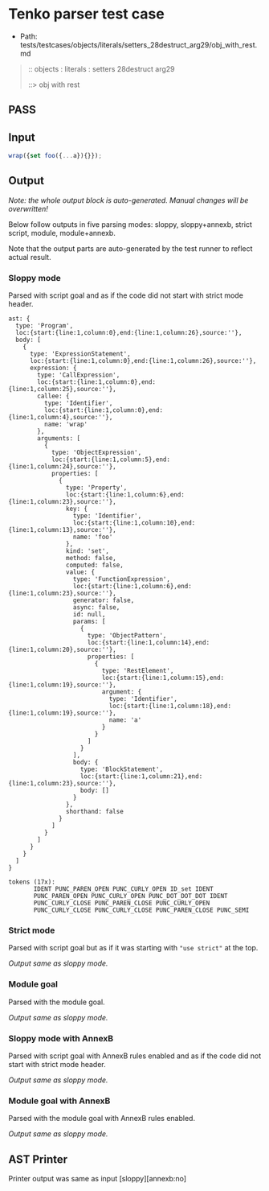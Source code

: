 # Tenko parser test case

- Path: tests/testcases/objects/literals/setters_28destruct_arg29/obj_with_rest.md

> :: objects : literals : setters 28destruct arg29
>
> ::> obj with rest
## PASS

## Input

`````js
wrap({set foo({...a}){}});
`````

## Output

_Note: the whole output block is auto-generated. Manual changes will be overwritten!_

Below follow outputs in five parsing modes: sloppy, sloppy+annexb, strict script, module, module+annexb.

Note that the output parts are auto-generated by the test runner to reflect actual result.

### Sloppy mode

Parsed with script goal and as if the code did not start with strict mode header.

`````
ast: {
  type: 'Program',
  loc:{start:{line:1,column:0},end:{line:1,column:26},source:''},
  body: [
    {
      type: 'ExpressionStatement',
      loc:{start:{line:1,column:0},end:{line:1,column:26},source:''},
      expression: {
        type: 'CallExpression',
        loc:{start:{line:1,column:0},end:{line:1,column:25},source:''},
        callee: {
          type: 'Identifier',
          loc:{start:{line:1,column:0},end:{line:1,column:4},source:''},
          name: 'wrap'
        },
        arguments: [
          {
            type: 'ObjectExpression',
            loc:{start:{line:1,column:5},end:{line:1,column:24},source:''},
            properties: [
              {
                type: 'Property',
                loc:{start:{line:1,column:6},end:{line:1,column:23},source:''},
                key: {
                  type: 'Identifier',
                  loc:{start:{line:1,column:10},end:{line:1,column:13},source:''},
                  name: 'foo'
                },
                kind: 'set',
                method: false,
                computed: false,
                value: {
                  type: 'FunctionExpression',
                  loc:{start:{line:1,column:6},end:{line:1,column:23},source:''},
                  generator: false,
                  async: false,
                  id: null,
                  params: [
                    {
                      type: 'ObjectPattern',
                      loc:{start:{line:1,column:14},end:{line:1,column:20},source:''},
                      properties: [
                        {
                          type: 'RestElement',
                          loc:{start:{line:1,column:15},end:{line:1,column:19},source:''},
                          argument: {
                            type: 'Identifier',
                            loc:{start:{line:1,column:18},end:{line:1,column:19},source:''},
                            name: 'a'
                          }
                        }
                      ]
                    }
                  ],
                  body: {
                    type: 'BlockStatement',
                    loc:{start:{line:1,column:21},end:{line:1,column:23},source:''},
                    body: []
                  }
                },
                shorthand: false
              }
            ]
          }
        ]
      }
    }
  ]
}

tokens (17x):
       IDENT PUNC_PAREN_OPEN PUNC_CURLY_OPEN ID_set IDENT
       PUNC_PAREN_OPEN PUNC_CURLY_OPEN PUNC_DOT_DOT_DOT IDENT
       PUNC_CURLY_CLOSE PUNC_PAREN_CLOSE PUNC_CURLY_OPEN
       PUNC_CURLY_CLOSE PUNC_CURLY_CLOSE PUNC_PAREN_CLOSE PUNC_SEMI
`````

### Strict mode

Parsed with script goal but as if it was starting with `"use strict"` at the top.

_Output same as sloppy mode._

### Module goal

Parsed with the module goal.

_Output same as sloppy mode._

### Sloppy mode with AnnexB

Parsed with script goal with AnnexB rules enabled and as if the code did not start with strict mode header.

_Output same as sloppy mode._

### Module goal with AnnexB

Parsed with the module goal with AnnexB rules enabled.

_Output same as sloppy mode._

## AST Printer

Printer output was same as input [sloppy][annexb:no]

